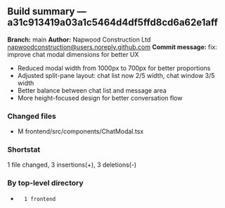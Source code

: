 ## Build summary — a31c913419a03a1c5464d4df5ffd8cd6a62e1aff

**Branch:** main
**Author:** Napwood Construction Ltd <napwoodconstruction@users.noreply.github.com>
**Commit message:** fix: improve chat modal dimensions for better UX

- Reduced modal width from 1000px to 700px for better proportions
- Adjusted split-pane layout: chat list now 2/5 width, chat window 3/5 width
- Better balance between chat list and message area
- More height-focused design for better conversation flow

### Changed files
 - M	frontend/src/components/ChatModal.tsx

### Shortstat
 1 file changed, 3 insertions(+), 3 deletions(-)

### By top-level directory
 -       1 frontend
